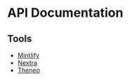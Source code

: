 # API Documentation

## Tools

- [Mintlify](/mintlify/README.md)
- [Nextra](/nextra.md)
- [Theneo](https://theneo.io)
